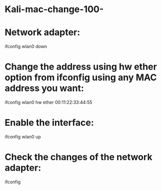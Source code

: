 # Kali-mac-change-100-


# Network adapter:

ifconfig wlan0 down

# Change the address using hw ether option from ifconfig using any MAC address you want:

ifconfig wlan0 hw ether 00:11:22:33:44:55

# Enable the interface:

ifconfig wlan0 up

# Check the changes of the network adapter:

ifconfig
